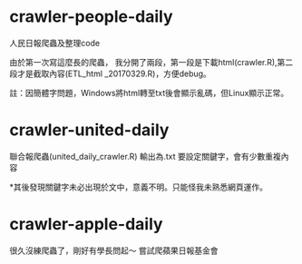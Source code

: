 # crawler-people-daily
人民日報爬蟲及整理code

由於第一次寫這麼長的爬蟲，
我分開了兩段，第一段是下載html(crawler.R),第二段才是截取內容(ETL_html _20170329.R)，方便debug。

註：因簡體字問題，Windows將html轉至txt後會顯示亂碼，但Linux顯示正常。


# crawler-united-daily
聯合報爬蟲(united_daily_crawler.R)
輸出為.txt
要設定關鍵字，會有少數重複內容

*其後發現關鍵字未必出現於文中，意義不明。只能怪我未熟悉網頁運作。

# crawler-apple-daily
很久沒練爬蟲了，剛好有學長問起～
嘗試爬蘋果日報基金會














